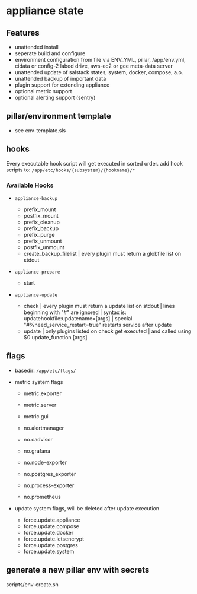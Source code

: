 # appliance state

## Features

+ unattended install
+ seperate build and configure
+ environment configuration from file via ENV_YML, pillar, /app/env.yml, cidata or config-2 labed drive, aws-ec2 or gce meta-data server
+ unattended update of salstack states, system, docker, compose, a.o.
+ unattended backup of important data
+ plugin support for extending appliance
+ optional metric support
+ optional alerting support (sentry)

## pillar/environment template

+ see env-template.sls

## hooks

Every executable hook script will get executed in sorted order.
add hook scripts to: `/app/etc/hooks/{subsystem}/{hookname}/*`

### Available Hooks

+ `appliance-backup`
    + prefix_mount
    + postfix_mount
    + prefix_cleanup
    + prefix_backup
    + prefix_purge
    + prefix_unmount
    + postfix_unmount
    + create_backup_filelist | every plugin must return a globfile list on stdout

+ `appliance-prepare`
    + start

+ `appliance-update`
    + check   | every plugin must return a update list on stdout
              | lines beginning with "#" are ignored
              | syntax is: updatehookfile:updatename=[args]
              | special "#%need_service_restart=true" restarts service after update
    + update  | only plugins listed on check get executed
              | and called using $0 update_function [args]

## flags

+ basedir: `/app/etc/flags/`

+ metric system flags
    + metric.exporter
    + metric.server
    + metric.gui
    
    + no.alertmanager
    + no.cadvisor
    + no.grafana
    + no.node-exporter
    + no.postgres_exporter
    + no.process-exporter
    + no.prometheus

+ update system flags, will be deleted after update execution
    + force.update.appliance
    + force.update.compose
    + force.update.docker
    + force.update.letsencrypt
    + force.update.postgres
    + force.update.system

## generate a new pillar env with secrets

scripts/env-create.sh
